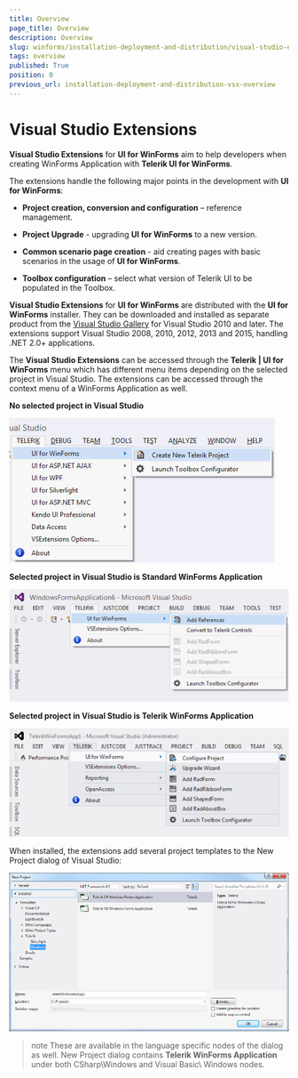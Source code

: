 ```yaml
---
title: Overview
page_title: Overview
description: Overview
slug: winforms/installation-deployment-and-distribution/visual-studio-extensions
tags: overview
published: True
position: 0
previous_url: installation-deployment-and-distribution-vsx-overview
---
```


# Visual Studio Extensions

__Visual Studio Extensions__ for __UI for WinForms__ aim to help developers when creating WinForms Application with __Telerik UI for WinForms__.

The extensions handle the following major points in the development with __UI for WinForms__:

* __Project creation, conversion and configuration__ – reference management.

* __Project Upgrade__ - upgrading __UI for WinForms__ to a new version.

* __Common scenario page creation__ - aid creating pages with basic scenarios in the usage of __UI for WinForms__.

* __Toolbox configuration__ – select what version of Telerik UI to be populated in the Toolbox.

__Visual Studio Extensions__ for __UI for WinForms__ are distributed with the __UI for WinForms__ installer. They can be downloaded and installed as separate product from the [Visual Studio Gallery](https://visualstudiogallery.msdn.microsoft.com/) for Visual Studio 2010 and later. The extensions support Visual Studio 2008, 2010, 2012, 2013 and 2015, handling .NET 2.0+ applications.

The __Visual Studio Extensions__ can be accessed through the __Telerik | UI for WinForms__ menu which has different menu items depending on the selected project in Visual Studio. The extensions can be accessed through the context menu of a WinForms Application as well.

__No selected project in Visual Studio__

![installation-deployment-and-distribution-vsx-overview 001](images/installation-deployment-and-distribution-vsx-overview001.png)

__Selected project in Visual Studio is Standard WinForms Application__

![installation-deployment-and-distribution-vsx-overview 002](images/installation-deployment-and-distribution-vsx-overview002.png)

__Selected project in Visual Studio is Telerik WinForms Application__

![installation-deployment-and-distribution-vsx-overview 003](images/installation-deployment-and-distribution-vsx-overview003.png)

When installed, the extensions add several project templates to the New Project dialog of Visual Studio:

![installation-deployment-and-distribution-vsx-overview 004](images/installation-deployment-and-distribution-vsx-overview004.png)

>note These are available in the language specific nodes of the dialog as well. New Project dialog contains __Telerik WinForms Application__ under both CSharp\Windows and Visual Basic\ Windows nodes.